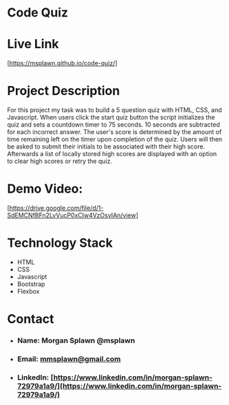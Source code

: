 # Code Quiz

# **Live Link**
[https://msplawn.github.io/code-quiz/]

# **Project Description**
For this project my task was to build a 5 question quiz with HTML, CSS, and Javascript. When users click the start quiz button the script initializes the quiz and sets a countdown timer to 75 seconds. 10 seconds are subtracted for each incorrect answer. The user's score is determined by the amount of time remaining left on the timer upon completion of the quiz. Users will then be asked to submit their initials to be associated with their high score. Afterwards a list of locally stored high scores are displayed with an option to clear high scores or retry the quiz.

# **Demo Video:**
[https://drive.google.com/file/d/1-SdEMCNfBFn2LvVucP0xClw4VzOsvIAn/view]

# **Technology Stack**
* HTML 
* CSS
* Javascript
* Bootstrap
* Flexbox

# **Contact**
* ### **Name:**  Morgan Splawn @msplawn
* ### **Email:**  [mmsplawn@gmail.com](msplawn@gmail.com)
* ### **LinkedIn:**  [https://www.linkedin.com/in/morgan-splawn-72979a1a9/](https://www.linkedin.com/in/morgan-splawn-72979a1a9/)

